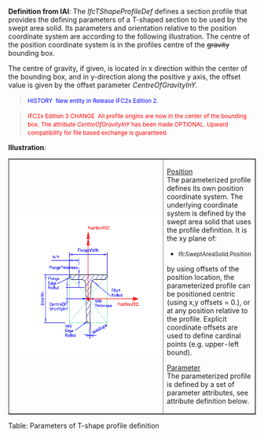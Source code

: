 ﻿**Definition
from IAI**: The _IfcTShapeProfileDef_ defines a section profile that provides the defining parameters of a T-shaped section to be used by the swept area solid. Its parameters and orientation relative to the position coordinate system are according to the following illustration. The centre of the position coordinate system is in the profiles centre of the ~~gravity~~ bounding box.

The centre of gravity, if given, is located in x direction within the center of the bounding box, and in y-direction along the positive y axis, the offset value is given by the offset parameter _CentreOfGravityInY._

> <small><font color="#0000ff">HISTORY&nbsp;
New entity
in
Release IFC2x Edition 2.</font></small>

> <small><font color="#ff0000">IFC2x
Edition 3
CHANGE&nbsp; All profile
origins are now in the center of the bounding box. The attribute <i>CentreOfGravityInY</i>
has been made OPTIONAL. Upward compatibility for file based exchange is
guaranteed.</font></small>

**Illustration**:

<table border="1" cellpadding="2" cellspacing="2" width="100%">
  <tbody>
    <tr>
      <td width="420"><a href="drawings/IfcTShapeProfileDef.dwf"><img src="figures/ifctshapeprofiledef.gif" alt="T-shape profile" border="0" height="300" width="400"></a></td>
      <td valign="top">
      <p><u>Position</u> <br>
The parameterized profile defines its own position coordinate system.
The underlying
coordinate system is defined by the swept area solid
that uses the profile definition. It is the xy plane of:</p>
      <ul>
        <small></small><li><small>IfcSweptAreaSolid.Position</small></li>
        <small></small>
      </ul>
by using offsets of the position location, the parameterized profile
can be positioned centric (using x,y offsets = 0.), or at any position
relative to the profile. Explicit coordinate offsets are used to define
cardinal points (e.g. upper-left bound).
      <p><u>Parameter</u> <br>
The parameterized profile
is defined by a set of parameter attributes, see attribute definition
below.</p>
      </td>
    </tr>
  </tbody>
</table>

Table: Parameters of T-shape profile definition